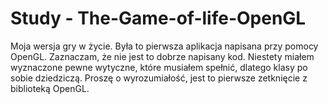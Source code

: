 # Study - The-Game-of-life-OpenGL

Moja wersja gry w życie. Była to pierwsza aplikacja napisana przy pomocy OpenGL. Zaznaczam, że nie jest to dobrze napisany kod. Niestety miałem wyznaczone pewne wytyczne, które musiałem spełnić, dlatego klasy po sobie dziedziczą. Proszę o wyrozumiałość, jest to pierwsze zetknięcie z biblioteką OpenGL.
